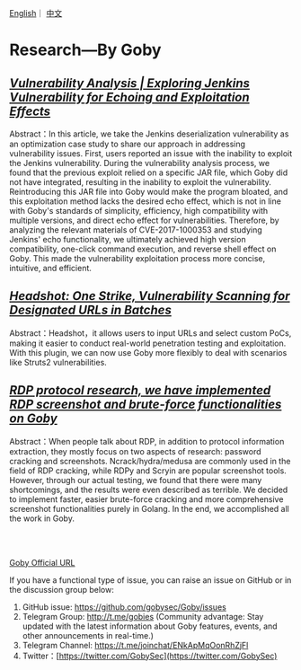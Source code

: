 [English](https://github.com/gobysec/Research/blob/main/README.md)｜ [中文](https://github.com/gobysec/Research/blob/main/README-zh.md)

# Research—By Goby

## [*Vulnerability Analysis | Exploring Jenkins Vulnerability for Echoing and Exploitation Effects* ](https://github.com/gobysec/Research/blob/main/Exploring_Jenkins_Vulnerability_for_Echoing_and_Exploitation_Effects_en_US.md)

Abstract：In this article, we take the Jenkins deserialization vulnerability as an optimization case study to share our approach in addressing vulnerability issues. First, users reported an issue with the inability to exploit the Jenkins vulnerability. During the vulnerability analysis process, we found that the previous exploit relied on a specific JAR file, which Goby did not have integrated, resulting in the inability to exploit the vulnerability. Reintroducing this JAR file into Goby would make the program bloated, and this exploitation method lacks the desired echo effect, which is not in line with Goby's standards of simplicity, efficiency, high compatibility with multiple versions, and direct echo effect for vulnerabilities. Therefore, by analyzing the relevant materials of CVE-2017-1000353 and studying Jenkins' echo functionality, we ultimately achieved high version compatibility, one-click command execution, and reverse shell effect on Goby. This made the vulnerability exploitation process more concise, intuitive, and efficient.

## [*Headshot: One Strike, Vulnerability Scanning for Designated URLs in Batches* ](https://github.com/gobysec/Research/blob/main/Headshot_One_Strike_Vulnerability_Scanning_for_Designated_URLs_in_Batches_en_US.md)

Abstract：Headshot，it allows users to input URLs and select custom PoCs, making it easier to conduct real-world penetration testing and exploitation. With this plugin, we can now use Goby more flexibly to deal with scenarios like Struts2 vulnerabilities.

## [*RDP protocol research, we have implemented RDP screenshot and brute-force functionalities on Goby* ](https://github.com/gobysec/Research/blob/main/RDP_protocol_research_%20we_have_implemented_RDP_screenshot_and_brute-force_functionalities_on_Goby_en_US.md)

Abstract：When people talk about RDP, in addition to protocol information extraction, they mostly focus on two aspects of research: password cracking and screenshots. Ncrack/hydra/medusa are commonly used in the field of RDP cracking, while RDPy and Scryin are popular screenshot tools. However, through our actual testing, we found that there were many shortcomings, and the results were even described as terrible. We decided to implement faster, easier brute-force cracking and more comprehensive screenshot functionalities purely in Golang. In the end, we accomplished all the work in Goby.

<br/>

<br/>

[Goby Official URL](https://gobies.org/)

If you have a functional type of issue, you can raise an issue on GitHub or in the discussion group below:

1. GitHub issue: https://github.com/gobysec/Goby/issues
2. Telegram Group: http://t.me/gobies (Community advantage: Stay updated with the latest information about Goby features, events, and other announcements in real-time.) 
3. Telegram Channel: https://t.me/joinchat/ENkApMqOonRhZjFl 
4. Twitter：[https://twitter.com/GobySec](https://twitter.com/GobySec)
